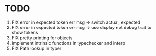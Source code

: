 # TODO

1. FIX error in expected token err msg -> switch actual, expected 
2. FIX error in expected token err msg -> use display not debug trait to show tokens
3. FIX pretty printing for objects
4. implement intrinsic functions in typechecker and interp
5. FIX Path lookup in typer

